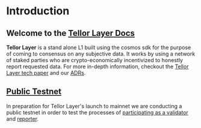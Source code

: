 # Introduction

## Welcome to the [Tellor Layer Docs](https://docs.tellor.io/layer-docs)

**Tellor Layer** is a stand alone L1 built using the cosmos sdk for the purpose of coming to consensus on any subjective data. It works by using a network of staked parties who are crypto-economically incentivized to honestly report requested data.  For more in-depth information, checkout the [Tellor Layer tech paper](https://github.com/tellor-io/layer/blob/main/TellorLayer%20-%20tech.pdf) and our [ADRs](https://github.com/tellor-io/layer/tree/main/adr).

## [Public Testnet](public-testnet/)

In preparation for Tellor Layer's launch to mainnet we are conducting a public testnet in order to test the processes of [participating as a validator](public-testnet/run-a-layer-node.md) and [reporter](public-testnet/create-a-reporter.md). &#x20;



